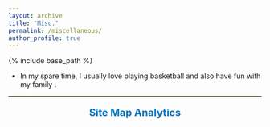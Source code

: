 ```yaml
---
layout: archive
title: "Misc."
permalink: /miscellaneous/
author_profile: true
---
```

{% include base_path %}
- In my spare time, I usually love playing basketball and also have fun with my family <i class='fas fa-smile-beam' style='font-size:24px;color:yellow'></i>. 

<style type="text/css" rel="stylesheet">
.section_header {
  margin-top: 20px;
  margin-bottom: 10px;
  text-align: center;
  font-size: 20px;
  color: #0074bc;
  font-weight: bold;
}
hr.solid {
  border-top: 1px solid #fac896;
}
</style>
<hr class="solid">

<div class="section_header">Site Map Analytics</div>
<script type='text/javascript' id='clustrmaps' src='//cdn.clustrmaps.com/map_v2.js?cl=ffffff&w=400&t=tt&d=Gjk1GPaPZQ7i2tJen99X5S-_j4zU8Gypg5MeI9JT74w'></script>
